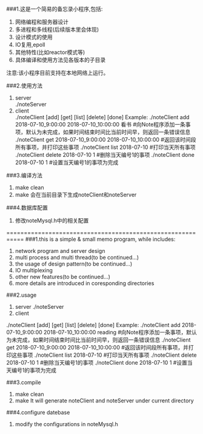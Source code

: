 ###1.这是一个简易的备忘录小程序,包括:
1) 网络编程和服务器设计  
2) 多进程和多线程(后续版本里会体现)  
3) 设计模式的使用
4) IO复用,epoll
5) 其他特性(比如reactor模式等)
6) 具体编译和使用方法见各版本的子目录  


注意:该小程序目前支持在本地网络上运行。  

###2.使用方法  
1) server   
./noteServer  
2) client  
./noteClient [add] [get] [list] [delete] [done]
Example:
./noteClient add 2018-07-10_9:00:00  2018-07-10_10:00:00 看书 #向Note程序添加一条事项，默认为未完成，如果时间结束时间比当前时间早，则返回一条错误信息
./noteClient get 2018-07-10_9:00:00 2018-07-10_10:00:00 #返回该时间段所有事项，并打印这些事项
./noteClient list 2018-07-10 #打印当天所有事项
./noteClient delete 2018-07-10 1 #删除当天编号1的事项
./noteClient done 2018-07-10 1 #设置当天编号1的事项为完成

###3.编译方法
1) make clean
2) make
会在当前目录下生成noteClient和noteServer

###4.数据库配置
1) 修改noteMysql.h中的相关配置

===========================================================
###1.this is a simple & small memo program, while includes:
1) network program and server design
2) multi process and multi thread(to be continued...)
3) the usage of design pattern(to be continued...)
4) IO multiplexing
5) other new features(to be continued...)
6) more details are introduced in coresponding directories

###2.usage
1) server 
./noteServer 
2) client 

./noteClient [add] [get] [list] [delete] [done]
Example:
./noteClient add 2018-07-10_9:00:00  2018-07-10_10:00:00 reading #向Note程序添加一条事项，默认为未完成，如果时间结束时间比当前时间早，则返回一条错误信息
./noteClient get 2018-07-10_9:00:00 2018-07-10_10:00:00 #返回该时间段所有事项，并打印这些事项
./noteClient list 2018-07-10 #打印当天所有事项
./noteClient delete 2018-07-10 1 #删除当天编号1的事项
./noteClient done 2018-07-10 1 #设置当天编号1的事项为完成

###3.compile
1) make clean
2) make
It will generate noteClient and noteServer under current directory

###4.configure datebase
1) modify the configurations in noteMysql.h 